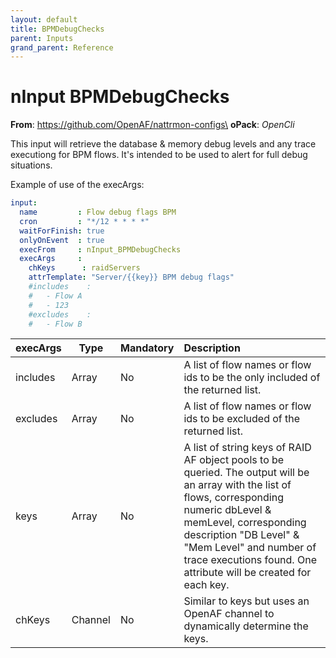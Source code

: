```yaml
---
layout: default
title: BPMDebugChecks
parent: Inputs
grand_parent: Reference
---
```

# nInput BPMDebugChecks

**From**: https://github.com/OpenAF/nattrmon-configs\
**oPack**: _OpenCli_

This input will retrieve the database & memory debug levels and any trace executiong for BPM flows. It's intended to be used to alert for full debug situations.

Example of use of the execArgs:

```yaml
input: 	
  name         : Flow debug flags BPM
  cron         : "*/12 * * * *"
  waitForFinish: true
  onlyOnEvent  : true
  execFrom     : nInput_BPMDebugChecks
  execArgs     : 
    chKeys      : raidServers
    attrTemplate: "Server/{{key}} BPM debug flags"
    #includes    :
    #   - Flow A
    #   - 123
    #excludes    :
    #   - Flow B      
``` 

| execArgs | Type | Mandatory | Description | 
| -------- | ---- | --------- |:----------- |
| includes | Array | No | A list of flow names or flow ids to be the only included of the returned list. |
| excludes | Array | No | A list of flow names or flow ids to be excluded of the returned list.
| keys | Array | No | A list of string keys of RAID AF object pools to be queried. The output will be an array with the list of flows, corresponding numeric dbLevel & memLevel, corresponding description "DB Level" & "Mem Level" and number of trace executions found. One attribute will be created for each key. |
| chKeys | Channel | No | Similar to keys but uses an OpenAF channel to dynamically determine the keys. |
